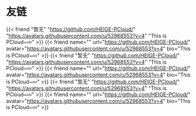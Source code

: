 # 友链


{{< friend "暂无" "https://github.com/HEIGE-PCloud/" "https://avatars.githubusercontent.com/u/52968553?v=4" "This is PCloud~💤" >}}
{{< friend name="" url="https://github.com/HEIGE-PCloud/" avatar="https://avatars.githubusercontent.com/u/52968553?v=4" bio="This is PCloud~💤" >}}
{{< friend "暂无" "https://github.com/HEIGE-PCloud/" "https://avatars.githubusercontent.com/u/52968553?v=4" "This is PCloud~💤" >}}
{{< friend name="" url="https://github.com/HEIGE-PCloud/" avatar="https://avatars.githubusercontent.com/u/52968553?v=4" bio="This is PCloud~💤" >}}
{{< friend "暂无" "https://github.com/HEIGE-PCloud/" "https://avatars.githubusercontent.com/u/52968553?v=4" "This is PCloud~💤" >}}
{{< friend name="" url="https://github.com/HEIGE-PCloud/" avatar="https://avatars.githubusercontent.com/u/52968553?v=4" bio="This is PCloud~💤" >}}

